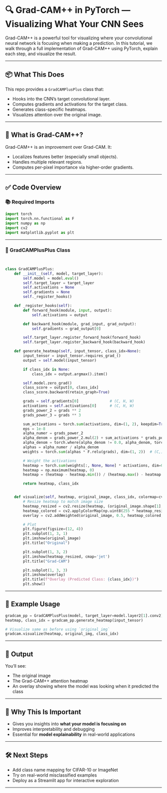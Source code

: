 
# 🔍 Grad-CAM++ in PyTorch — Visualizing What Your CNN Sees

Grad-CAM++ is a powerful tool for visualizing where your convolutional neural network is focusing when making a prediction. In this tutorial, we walk through a full implementation of Grad-CAM++ using PyTorch, explain each step, and visualize the result.

---

## 📦 What This Does

This repo provides a `GradCAMPlusPlus` class that:
- Hooks into the CNN’s target convolutional layer.
- Computes gradients and activations for the target class.
- Generates class-specific heatmaps.
- Visualizes attention over the original image.

---

## 🧠 What is Grad-CAM++?

Grad-CAM++ is an improvement over Grad-CAM. It:
- Localizes features better (especially small objects).
- Handles multiple relevant regions.
- Computes per-pixel importance via higher-order gradients.

---

## ✅ Code Overview

### 📚 Required Imports

```python
import torch
import torch.nn.functional as F
import numpy as np
import cv2
import matplotlib.pyplot as plt
```

---

### 🔧 GradCAMPlusPlus Class

```python


class GradCAMPlusPlus:
    def __init__(self, model, target_layer):
        self.model = model.eval()
        self.target_layer = target_layer
        self.activations = None
        self.gradients = None
        self._register_hooks()

    def _register_hooks(self):
        def forward_hook(module, input, output):
            self.activations = output

        def backward_hook(module, grad_input, grad_output):
            self.gradients = grad_output[0]

        self.target_layer.register_forward_hook(forward_hook)
        self.target_layer.register_backward_hook(backward_hook)

    def generate_heatmap(self, input_tensor, class_idx=None):
        input_tensor = input_tensor.requires_grad_()
        output = self.model(input_tensor)

        if class_idx is None:
            class_idx = output.argmax().item()

        self.model.zero_grad()
        class_score = output[0, class_idx]
        class_score.backward(retain_graph=True)

        grads = self.gradients[0]              # (C, H, W)
        activations = self.activations[0]      # (C, H, W)
        grads_power_2 = grads ** 2
        grads_power_3 = grads ** 3

        sum_activations = torch.sum(activations, dim=(1, 2), keepdim=True)
        eps = 1e-8
        alpha_numer = grads_power_2
        alpha_denom = grads_power_2.mul(2) + sum_activations * grads_power_3
        alpha_denom = torch.where(alpha_denom != 0.0, alpha_denom, torch.ones_like(alpha_denom) * eps)
        alphas = alpha_numer / alpha_denom
        weights = torch.sum(alphas * F.relu(grads), dim=(1, 2))  # (C,)

        # Weight the activations
        heatmap = torch.sum(weights[:, None, None] * activations, dim=0).cpu().detach().numpy()
        heatmap = np.maximum(heatmap, 0)
        heatmap = (heatmap - heatmap.min()) / (heatmap.max() - heatmap.min() + eps)

        return heatmap, class_idx


    def visualize(self, heatmap, original_image, class_idx, colormap=cv2.COLORMAP_JET):
        # Resize heatmap to match image size
        heatmap_resized = cv2.resize(heatmap, (original_image.shape[1], original_image.shape[0]))
        heatmap_colored = cv2.applyColorMap(np.uint8(255 * heatmap_resized), colormap)
        overlay = cv2.addWeighted(original_image, 0.5, heatmap_colored, 0.5, 0)

        # Plot
        plt.figure(figsize=(12, 4))
        plt.subplot(1, 3, 1)
        plt.imshow(original_image)
        plt.title("Original")

        plt.subplot(1, 3, 2)
        plt.imshow(heatmap_resized, cmap='jet')
        plt.title("Grad-CAM")

        plt.subplot(1, 3, 3)
        plt.imshow(overlay)
        plt.title(f"Overlay (Predicted Class: {class_idx})")
        plt.show()

```

---

## 🧪 Example Usage

```python
gradcam_pp = GradCAMPlusPlus(model, target_layer=model.layer2[1].conv2)
heatmap, class_idx = gradcam_pp.generate_heatmap(input_tensor)

# Visualize same as before using `original_img`
gradcam.visualize(heatmap, original_img, class_idx)

```

---

## 🎯 Output

You’ll see:
- The original image
- The Grad-CAM++ attention heatmap
- An overlay showing where the model was looking when it predicted the class

---

## 🧠 Why This Is Important

- Gives you insights into **what your model is focusing on**
- Improves interpretability and debugging
- Essential for **model explainability** in real-world applications

---

## 🛠️ Next Steps

- Add class name mapping for CIFAR-10 or ImageNet
- Try on real-world misclassified examples
- Deploy as a Streamlit app for interactive exploration

---

